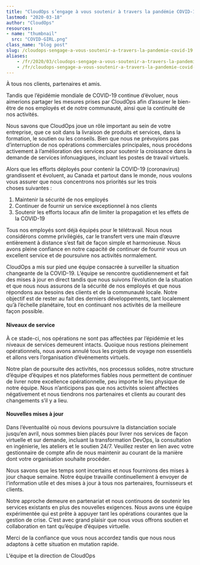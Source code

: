 ```yaml
---
title: "CloudOps s’engage à vous soutenir à travers la pandémie COVID-19"
lastmod: "2020-03-18"
author: "CloudOps"
resources:
- name: "thumbnail"
  src: "COVID-GIRL.png"
class_name: "blog post"
slug: /cloudops-sengage-a-vous-soutenir-a-travers-la-pandemie-covid-19
aliases:
    - /fr/2020/03/cloudops-sengage-a-vous-soutenir-a-travers-la-pandemie-covid-19/
    - /fr/cloudops-sengage-a-vous-soutenir-a-travers-la-pandemie-covid-19
---
```


<p>À tous nos clients, partenaires et amis.</p><p>Tandis que l’épidémie mondiale de COVID-19 continue d’évoluer, nous aimerions partager les mesures prises par CloudOps afin d’assurer le bien-être de nos employés et de notre communauté, ainsi que la continuité de nos activités.</p><p>Nous savons que CloudOps joue un rôle important au sein de votre entreprise, que ce soit dans la livraison de produits et services, dans la formation, le soutien ou les conseils. Bien que nous ne prévoyions pas d’interruption de nos opérations commerciales principales, nous procédons activement à l’amélioration des services pour soutenir la croissance dans la demande de services infonuagiques, incluant les postes de travail virtuels.</p><p>Alors que les efforts déployés pour contenir la COVID-19 (coronavirus) grandissent et évoluent, au Canada et partout dans le monde, nous voulons vous assurer que nous concentrons nos priorités sur les trois choses&nbsp;suivantes&nbsp;:&nbsp;</p><ol><li>Maintenir la sécurité de nos employés&nbsp;</li><li>Continuer de fournir un service exceptionnel à nos clients</li><li>Soutenir les efforts locaux afin de limiter la propagation et les effets de la COVID-19</li></ol><p>Tous nos employés sont déjà équipés pour le télétravail. Nous nous considérons comme privilégiés, car le transfert vers une main d’œuvre entièrement à distance s’est fait de façon simple et harmonieuse. Nous avons pleine confiance en notre capacité de continuer de fournir vous un excellent service et de poursuivre nos activités normalement.&nbsp;</p><p>CloudOps a mis sur pied une équipe consacrée à surveiller la situation changeante de la COVID-19. L’équipe se rencontre quotidiennement et fait des mises à jour en direct tandis que nous suivons l’évolution de la situation et que nous nous assurons de la sécurité de nos employés et que nous répondons aux besoins des clients et de la communauté locale. Notre objectif est de rester au fait des derniers développements, tant localement qu’à l’échelle planétaire, tout en continuant nos activités de la meilleure façon possible.&nbsp;</p><h4><strong>Niveaux de service</strong></h4><p>À ce stade-ci, nos opérations ne sont pas affectées par l’épidémie et les niveaux de services demeurent intacts. Quoique nous restions pleinement opérationnels, nous avons annulé tous les projets de voyage non essentiels et allons vers l’organisation d’événements virtuels.</p><p>Notre plan de poursuite des activités, nos processus solides, notre structure d’équipe d’équipes et nos plateformes fiables nous permettent de continuer de livrer notre excellence opérationnelle, peu importe le lieu physique de notre équipe. Nous n’anticipons pas que nos activités soient affectées négativement et nous tiendrons nos partenaires et clients au courant des changements s’il y a lieu.&nbsp;</p><h4><strong>Nouvelles mises à jour</strong></h4><p>Dans l’éventualité où nous devions poursuivre la distanciation sociale jusqu’en avril, nous sommes bien placés pour livrer nos services de façon virtuelle et sur demande, incluant la transformation DevOps, la consultation en ingénierie, les ateliers et le soutien&nbsp;24/7. Veuillez rester en lien avec votre gestionnaire de compte afin de nous maintenir au courant de la manière dont votre organisation souhaite procéder.</p><p>Nous savons que les temps sont incertains et nous fournirons des mises à jour chaque semaine. Notre équipe travaille continuellement à envoyer de l’information utile et des mises à jour à tous nos partenaires, fournisseurs et clients.&nbsp;</p><p>Notre approche demeure en partenariat et nous continuons de soutenir les services existants en plus des nouvelles exigences. Nous avons une équipe expérimentée qui est prête à appuyer tant les opérations courantes que la gestion de crise. C’est avec grand plaisir que nous vous offrons soutien et collaboration en tant qu’équipe d’équipes virtuelle.</p><p>Merci de la confiance que vous nous accordez tandis que nous nous adaptons à cette situation en mutation rapide.</p><p>L’équipe et la direction de CloudOps</p>
